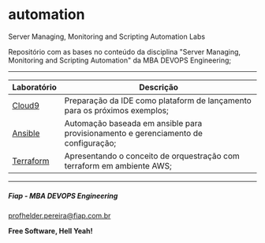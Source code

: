 # automation
Server Managing, Monitoring and Scripting Automation Labs

Repositório com as bases no conteúdo da disciplina "Server Managing, Monitoring and Scripting Automation" da MBA DEVOPS Engineering;

---

| Laboratório       | Descrição |
|-------------------|-----------|
| [Cloud9](https://github.com/fiapdevops/automation/tree/main/cloud9) | Preparação da IDE como plataform de lançamento para os próximos exemplos; |
| [Ansible](https://github.com/fiapdevops/automation/tree/main/ansible) | Automação baseada em ansible para provisionamento e gerenciamento de configuração; |
| [Terraform](https://github.com/fiapdevops/automation/tree/main/terraform) | Apresentando o conceito de orquestração com terraform em ambiente AWS; |

---
##### Fiap - MBA DEVOPS Engineering
profhelder.pereira@fiap.com.br

**Free Software, Hell Yeah!**